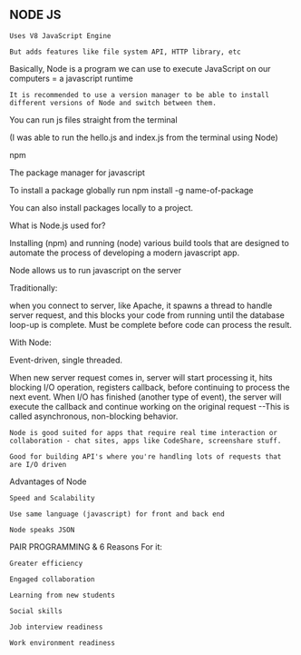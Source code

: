 ## NODE JS

    Uses V8 JavaScript Engine

    But adds features like file system API, HTTP library, etc

Basically, Node is a program we can use to execute JavaScript on our computers = a javascript runtime

    It is recommended to use a version manager to be able to install different versions of Node and switch between them.

You can run js files straight from the terminal

(I was able to run the hello.js and index.js from the terminal using Node)

npm

The package manager for javascript

To install a package globally run  npm install -g name-of-package

You can also install packages locally to a project.

What is Node.js used for?

Installing (npm) and running (node) various build tools that are designed to automate the process of developing a modern javascript app.

Node allows us to run javascript on the server

Traditionally:

when you connect to server, like Apache, it spawns a thread to handle server request, and this blocks your code from running until the database loop-up is complete. Must be complete before code can process the result.

With Node:

Event-driven, single threaded.

When new server request comes in, server will start processing it, hits blocking I/O operation, registers callback, before continuing to process the next event. When I/O has finished (another type of event), the server will execute the callback and continue working on the original request --This is called asynchronous, non-blocking behavior.

    Node is good suited for apps that require real time interaction or collaboration - chat sites, apps like CodeShare, screenshare stuff.

    Good for building API's where you're handling lots of requests that are I/O driven

Advantages of Node

    Speed and Scalability

    Use same language (javascript) for front and back end

    Node speaks JSON

PAIR PROGRAMMING & 6 Reasons For it:

    Greater efficiency

    Engaged collaboration

    Learning from new students

    Social skills

    Job interview readiness

    Work environment readiness
